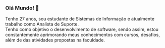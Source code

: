 ### Olá Mundo! 👋

Tenho 27 anos, sou estudante de Sistemas de Informação e atualmente trabalho como Analista de Suporte.<br>
Tenho como objetivo o desenvolvimento de software, sendo assim, estou constantemente aprimorando meus conhecimentos com cursos, desafios, além de das atividades propostas na faculdade.
